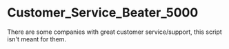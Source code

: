 # Customer_Service_Beater_5000
There are some companies with great customer service/support, this script isn't meant for them.
